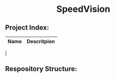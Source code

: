 <h1 align="center">SpeedVision</h1>


## Project Index:
| Name | Descritpion |
|------|-------------|
|


## Respository Structure:
```

```
